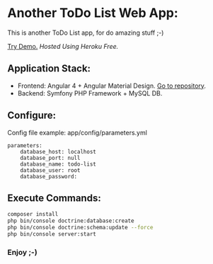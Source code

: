 # Another ToDo List Web App:

This is another ToDo List app, for do amazing stuff ;-)

[Try Demo.](http://bit.ly/2ngN0rB) *Hosted Using Heroku Free.*


## Application Stack:

* Frontend: Angular 4 + Angular Material Design. [Go to repository](https://github.com/maurobonfietti/todo-list-front).
* Backend: Symfony PHP Framework + MySQL DB.


## Configure:

Config file example: app/config/parameters.yml

```
parameters:
    database_host: localhost
    database_port: null
    database_name: todo-list
    database_user: root
    database_password: 
```

## Execute Commands:

``` bash
composer install
php bin/console doctrine:database:create
php bin/console doctrine:schema:update --force
php bin/console server:start
```

### Enjoy ;-)
